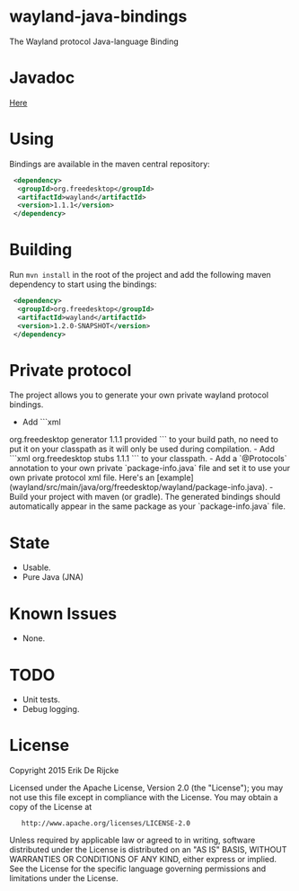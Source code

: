 wayland-java-bindings
=====================

The Wayland protocol Java-language Binding

Javadoc
=======
[Here](http://zubnix.github.io/wayland-java-bindings/)

Using
=====
Bindings are available in the maven central repository:
```xml
 <dependency>
  <groupId>org.freedesktop</groupId>
  <artifactId>wayland</artifactId>
  <version>1.1.1</version>
 </dependency>
```

Building
========
Run `mvn install` in the root of the project and add the following
maven dependency to start using the bindings:
```xml
 <dependency>
  <groupId>org.freedesktop</groupId>
  <artifactId>wayland</artifactId>
  <version>1.2.0-SNAPSHOT</version>
 </dependency>
```

Private protocol
================
The project allows you to generate your own private wayland protocol bindings.
 - Add ```xml
 <dependency>
  <groupId>org.freedesktop</groupId>
  <artifactId>generator</artifactId>
  <version>1.1.1</version>
  <scope>provided</scope>
 </dependency>
 ``` to your build path, no need to put it on your classpath as it will only be used during compilation.
 - Add ```xml
 <dependency>
  <groupId>org.freedesktop</groupId>
  <artifactId>stubs</artifactId>
  <version>1.1.1</version>
 </dependency>
 ``` to your classpath.
 - Add a `@Protocols` annotation to your own private `package-info.java` file and set it to use your own private protocol xml file. Here's an [example](wayland/src/main/java/org/freedesktop/wayland/package-info.java).
 - Build your project with maven (or gradle). The generated bindings should automatically appear in the same package as your `package-info.java` file.

State
=====
 - Usable.
 - Pure Java (JNA)

Known Issues
============
 - None.

TODO
====
 - Unit tests.
 - Debug logging.

License
=======
   Copyright 2015 Erik De Rijcke

   Licensed under the Apache License, Version 2.0 (the "License");
   you may not use this file except in compliance with the License.
   You may obtain a copy of the License at

       http://www.apache.org/licenses/LICENSE-2.0

   Unless required by applicable law or agreed to in writing, software
   distributed under the License is distributed on an "AS IS" BASIS,
   WITHOUT WARRANTIES OR CONDITIONS OF ANY KIND, either express or implied.
   See the License for the specific language governing permissions and
   limitations under the License.

